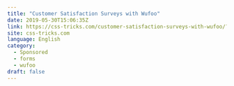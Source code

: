 ```yaml
---
title: "Customer Satisfaction Surveys with Wufoo"
date: 2019-05-30T15:06:35Z
link: https://css-tricks.com/customer-satisfaction-surveys-with-wufoo/?utm_medium=RSS&utm_source=news.12bit.vn
site: css-tricks.com
language: English
category:
  - Sponsored
  - forms
  - wufoo
draft: false
---
```

